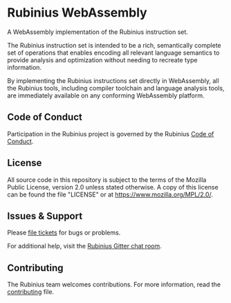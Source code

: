 # Rubinius WebAssembly

A WebAssembly implementation of the Rubinius instruction set.

The Rubinius instruction set is intended to be a rich, semantically complete set of operations that enables encoding all relevant language semantics to provide analysis and optimization without needing to recreate type information.

By implementing the Rubinius instructions set directly in WebAssembly, all the Rubinius tools, including compiler toolchain and language analysis tools, are immediately available on any conforming WebAssembly platform.

## Code of Conduct

Participation in the Rubinius project is governed by the Rubinius [Code of Conduct](https://rubinius.com/code-of-conduct/).

## License

All source code in this repository is subject to the terms of the Mozilla Public License, version 2.0 unless stated otherwise. A copy of this license can be found the file "LICENSE" or at <https://www.mozilla.org/MPL/2.0/>.

## Issues & Support

Please [file tickets](http://github.com/rubinius/rubinius/issues) for bugs or problems.

For additional help, visit the [Rubinius Gitter chat room](https://gitter.im/rubinius/rubinius).

## Contributing

The Rubinius team welcomes contributions. For more information, read the [contributing](https://github.com/rubinius/rubinius/blob/master/.github/contributing.md) file.
